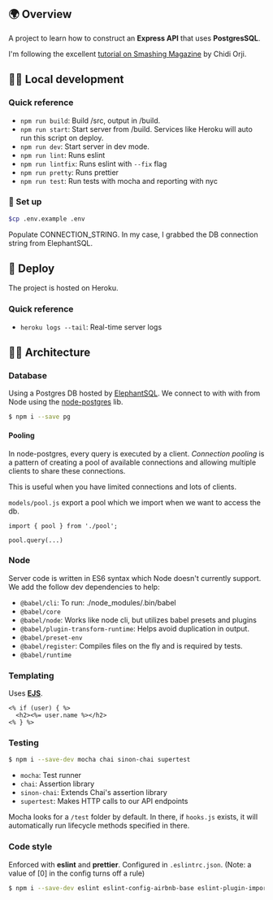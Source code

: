 ## 🌍 Overview
A project to learn how to construct an **Express API** that uses **PostgresSQL**. 

I'm following the excellent [tutorial on Smashing Magazine](https://www.smashingmagazine.com/2020/04/express-api-backend-project-postgresql/) by Chidi Orji.

## 👨‍💻 Local development

### Quick reference
- `npm run build`: Build /src, output in /build.
- `npm run start`: Start server from /build. Services like Heroku will auto run this script on deploy.
- `npm run dev`: Start server in dev mode.
- `npm run lint`: Runs eslint
- `npm run lintfix`: Runs eslint with `--fix` flag
- `npm run pretty`: Runs prettier
- `npm run test`: Run tests with mocha and reporting with nyc

### 🔌 Set up

```bash
$cp .env.example .env
```

Populate CONNECTION_STRING. In my case, I grabbed the DB connection string from ElephantSQL.

## 🚀 Deploy

The project is hosted on Heroku.

### Quick reference

- `heroku logs --tail`: Real-time server logs


## 👷‍♀️ Architecture

### Database

Using a Postgres DB hosted by [ElephantSQL](https://www.elephantsql.com/). We connect to with with from Node using the [node-postgres](https://node-postgres.com/) lib. 

```bash
$ npm i --save pg
```

#### Pooling

In node-postgres, every query is executed by a client. _Connection pooling_ is a pattern of creating a pool of available connections and allowing multiple clients to share these connections.

This is useful when you have limited connections and lots of clients.

`models/pool.js` export a pool which we import when we want to access the db. 

```
import { pool } from './pool';

pool.query(...)
```

### Node

Server code is written in ES6 syntax which Node doesn't currently support. We add the follow dev dependencies to help:
 
- `@babel/cli`: To run: ./node_modules/.bin/babel
- `@babel/core`
- `@babel/node`: Works like node cli, but utilizes babel presets and plugins
- `@babel/plugin-transform-runtime`: Helps avoid duplication in output.
- `@babel/preset-env`
- `@babel/register`: Compiles files on the fly and is required by tests.
- `@babel/runtime`


### Templating

Uses **[EJS](https://ejs.co/)**.

```ejs
<% if (user) { %>
  <h2><%= user.name %></h2>
<% } %>
```

### Testing

```bash
$ npm i --save-dev mocha chai sinon-chai supertest
```

- `mocha`: Test runner
- `chai`: Assertion library
- `sinon-chai`: Extends Chai's assertion library
- `supertest`: Makes HTTP calls to our API endpoints

Mocha looks for a `/test` folder by default. In there, if `hooks.js` exists, it will automatically run lifecycle methods specified in there.

### Code style

Enforced with **eslint** and **prettier**. Configured in `.eslintrc.json`. (Note: a value of [0] in the config turns off a rule)

```bash
$ npm i --save-dev eslint eslint-config-airbnb-base eslint-plugin-import prettier
```
